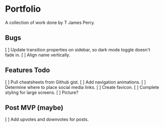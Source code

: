 # Portfolio

A collection of work done by T James Perry.

## Bugs

[ ] Update transition properties on sidebar, so dark mode toggle doesn't fade in.
[ ] Align name vertically.

## Features Todo

[ ] Pull cheatsheets from Github gist.
[ ] Add navigation animations.
[ ] Determine where to place social media links.
[ ] Create favicon.
[ ] Complete styling for large screens.
[ ] Picture?

## Post MVP (maybe)

[ ] Add upvotes and downvotes for posts.
